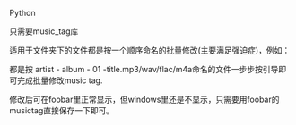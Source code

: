 Python

只需要music_tag库

适用于文件夹下的文件都是按一个顺序命名的批量修改(主要满足强迫症)，例如：

都是按 artist - album - 01 -title.mp3/wav/flac/m4a命名的文件一步步按引导即可完成批量修改music tag.

修改后可在foobar里正常显示，但windows里还是不显示，只需要用foobar的musictag直接保存一下即可。


